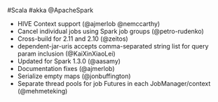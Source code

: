#Scala #akka @ApacheSpark

* HIVE Context support (@ajmerlob @nemccarthy)
* Cancel individual jobs using Spark job groups (@petro-rudenko)
* Cross-build for 2.11 and 2.10 (@zeitos)
* dependent-jar-uris accepts comma-separated string list for query param inclusion (@KaiXinXiaoLei)
* Updated for Spark 1.3.0 (@aasamy)
* Documentation fixes (@ajmerlob)
* Serialize empty maps (@jonbuffington)
* Separate thread pools for job Futures in each JobManager/context (@mehmeteking)
